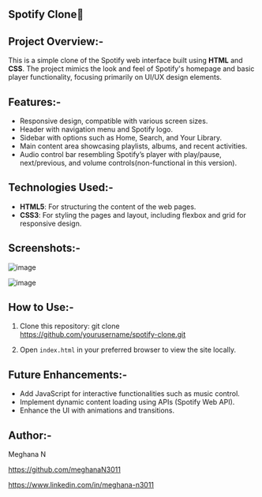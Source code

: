 ## Spotify Clone🎵

## Project Overview:-

This is a simple clone of the Spotify web interface built using **HTML** and **CSS**. The project mimics the look and feel of Spotify's homepage and basic player functionality, focusing primarily on UI/UX design elements.

## Features:-

- Responsive design, compatible with various screen sizes.
- Header with navigation menu and Spotify logo.
- Sidebar with options such as Home, Search, and Your Library.
- Main content area showcasing playlists, albums, and recent activities.
- Audio control bar resembling Spotify’s player with play/pause, next/previous, and volume controls(non-functional in this version).

## Technologies Used:-

- **HTML5**: For structuring the content of the web pages.
- **CSS3**: For styling the pages and layout, including flexbox and grid for responsive design.

## Screenshots:-

![image](https://github.com/user-attachments/assets/2873c12f-76a7-477c-821e-9da01ea35de4)

![image](https://github.com/user-attachments/assets/e7c660b1-fc02-4e47-8bb6-d2fcb7a24699)

## How to Use:-

1. Clone this repository: git clone https://github.com/yourusername/spotify-clone.git
  
3. Open `index.html` in your preferred browser to view the site locally.

## Future Enhancements:-

- Add JavaScript for interactive functionalities such as music control.
- Implement dynamic content loading using APIs (Spotify Web API).
- Enhance the UI with animations and transitions.

## Author:-
  
  Meghana N

  https://github.com/meghanaN3011

  https://www.linkedin.com/in/meghana-n3011
